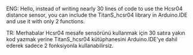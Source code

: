 ENG: Hello, instead of writing nearly 30 lines of code to use the Hcsr04 distance sensor, you can include the TitanS_hcsr04 library in Arduino.IDE and use it with only 2 functions.

TR: Merhabalar Hcsr04 mesafe sensörünü kullanmak için 30 satıra yakın kod yazmak yerine TitanS_hcsr04 kütüphanesini Arduino.IDE'ye dahil ederek sadece 2 fonksiyonla kullanabilirsiz.
